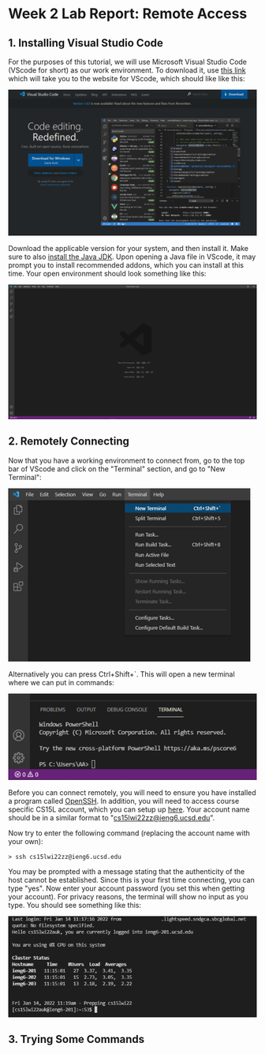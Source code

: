 # Week 2 Lab Report: Remote Access

## 1. Installing Visual Studio Code
For the purposes of this tutorial, we will use Microsoft Visual Studio Code (VScode for short) as our work environment. To download it, use [this link](https://code.visualstudio.com/) which will take you to the website for VScode, which should like like this:

![VScode_Website](VScodeimage.PNG)

Download the applicable version for your system, and then install it. Make sure to also [install the Java JDK](https://www.oracle.com/java/technologies/downloads/). Upon opening a Java file in VScode, it may prompt you to install recommended addons, which you can install at this time. Your open environment should look something like this:

![Open_VScode](EmptyVScode.PNG)

## 2. Remotely Connecting
Now that you have a working environment to connect from, go to the top bar of VScode and click on the "Terminal" section, and go to "New Terminal":

![NewTerminal](VScodeNewTerminal.PNG)



 Alternatively you can press Ctrl+Shift+`. This will open a new terminal where we can put in commands:

 ![OpenTerminal](VScodeTerminal.PNG) 

 Before you can connect remotely, you will need to ensure you have installed a program called [OpenSSH](https://docs.microsoft.com/en-us/windows-server/administration/openssh/openssh_install_firstuse). In addition, you will need to access course specific CS15L account, which you can setup up [here](https://sdacs.ucsd.edu/~icc/index.php). Your account name should be in a similar format to "cs15lwi22zz@ieng6.ucsd.edu".

 Now try to enter the following command (replacing the account name with your own):

    > ssh cs15lwi22zz@ieng6.ucsd.edu

You may be prompted with a message stating that the authenticity of the host cannot be established. Since this is your first time connecting, you can type "yes". Now enter your account password (you set this when getting your account). For privacy reasons, the terminal will show no input as you type. You should see something like this:

![SSHLogin](SSHLogin.PNG)

## 3. Trying Some Commands
